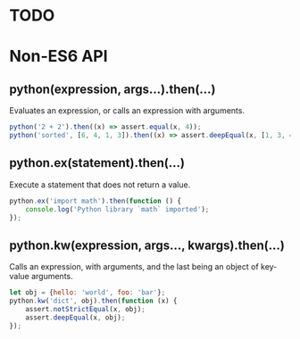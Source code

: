 # TODO

# Non-ES6 API

## python(expression, args...).then(...)

Evaluates an expression, or calls an expression with arguments.

```javascript
python('2 + 2').then((x) => assert.equal(x, 4));
python('sorted', [6, 4, 1, 3]).then((x) => assert.deepEqual(x, [1, 3, 4, 6]));
```

## python.ex(statement).then(...)

Execute a statement that does not return a value.

```javascript
python.ex('import math').then(function () {
    console.log('Python library `math` imported');
});
```

## python.kw(expression, args..., kwargs).then(...)

Calls an expression, with arguments, and the last being an object of key-value arguments.

```javascript
let obj = {hello: 'world', foo: 'bar'};
python.kw('dict', obj).then(function (x) {
    assert.notStrictEqual(x, obj);
    assert.deepEqual(x, obj);
});
```

